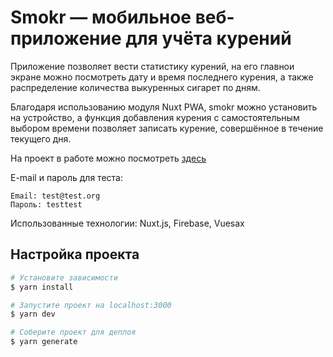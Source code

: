# Smokr — мобильное веб-приложение для учёта курений

Приложение позволяет вести статистику курений, на его главнои экране можно посмотреть дату и время последнего курения, а также распределение количества выкуренных сигарет по дням.

Благодаря использованию модуля Nuxt PWA, smokr можно установить на устройство, а функция добавления курения с самостоятельным выбором времени позволяет записать курение, совершённое в течение текущего дня.

На проект в работе можно посмотреть [здесь](https://smokr.cloud)

E-mail и пароль для теста:
```
Email: test@test.org
Пароль: testtest
```

Использованные технологии: Nuxt.js, Firebase, Vuesax

## Настройка проекта

```bash
# Установите зависимости
$ yarn install

# Запустите проект на localhost:3000
$ yarn dev

# Соберите проект для деплоя
$ yarn generate
```

